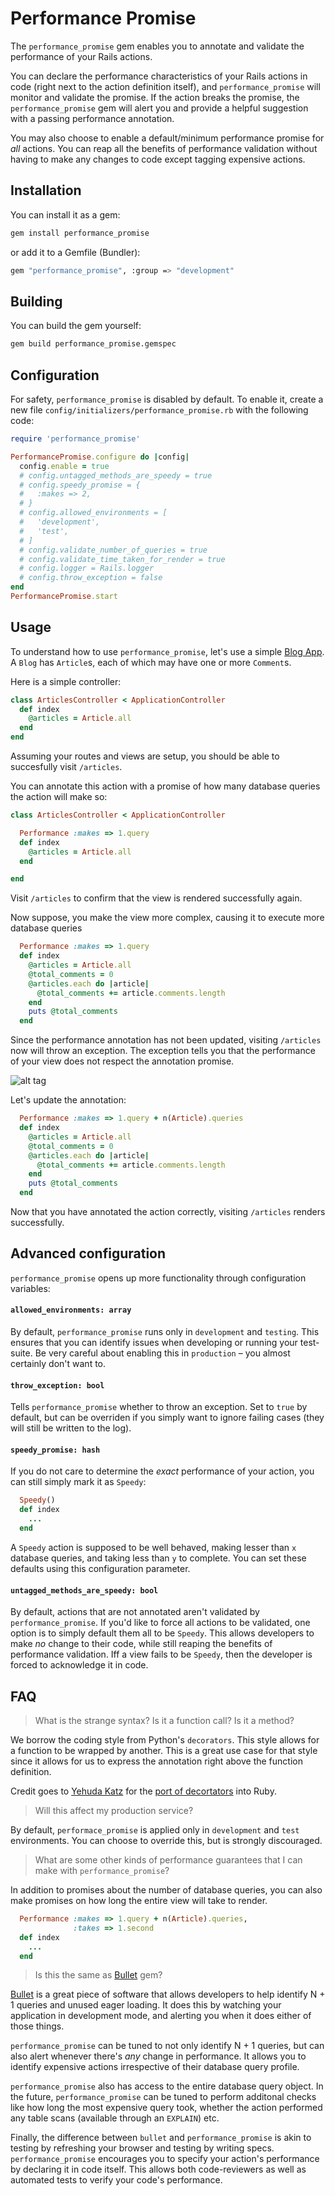 # Performance Promise
The `performance_promise` gem enables you to annotate and validate the performance of your Rails actions.

You can declare the performance characteristics of your Rails actions in code (right next to the action definition itself), and `performance_promise` will monitor and validate the promise. If the action breaks the promise, the `performance_promise` gem will alert you and provide a helpful suggestion with a passing performance annotation.

You may also choose to enable a default/minimum performance promise for _all_ actions. You can reap all the benefits of performance validation without having to make any changes to code except tagging expensive actions.

## Installation
You can install it as a gem:
```sh
gem install performance_promise
```

or add it to a Gemfile (Bundler):
```sh
gem "performance_promise", :group => "development"
```

## Building
You can build the gem yourself:
```sh
gem build performance_promise.gemspec
```

## Configuration
For safety, `performance_promise` is disabled by default. To enable it, create a new file `config/initializers/performance_promise.rb` with the following code:
```ruby
require 'performance_promise'

PerformancePromise.configure do |config|
  config.enable = true
  # config.untagged_methods_are_speedy = true
  # config.speedy_promise = {
  #   :makes => 2,
  # }
  # config.allowed_environments = [
  #   'development',
  #   'test',
  # ]
  # config.validate_number_of_queries = true
  # config.validate_time_taken_for_render = true
  # config.logger = Rails.logger
  # config.throw_exception = false
end
PerformancePromise.start
```

## Usage
To understand how to use `performance_promise`, let's use a simple [Blog App][rails-getting-started]. A `Blog` has `Article`s, each of which may have one or more `Comment`s.

Here is a simple controller:
```ruby
class ArticlesController < ApplicationController
  def index
    @articles = Article.all
  end
end
```
Assuming your routes and views are setup, you should be able to succesfully visit `/articles`.

You can annotate this action with a promise of how many database queries the action will make so:
```ruby
class ArticlesController < ApplicationController

  Performance :makes => 1.query
  def index
    @articles = Article.all
  end

end
```
Visit `/articles` to confirm that the view is rendered successfully again.

Now suppose, you make the view more complex, causing it to execute more database queries
```ruby
  Performance :makes => 1.query
  def index
    @articles = Article.all
    @total_comments = 0
    @articles.each do |article|
      @total_comments += article.comments.length
    end
    puts @total_comments
  end
```
Since the performance annotation has not been updated, visiting `/articles` now will throw an exception. The exception tells you that the performance of your view does not respect the annotation promise.

![alt tag](http://i.imgur.com/wOIlKIa.png)

Let's update the annotation:
```ruby
  Performance :makes => 1.query + n(Article).queries
  def index
    @articles = Article.all
    @total_comments = 0
    @articles.each do |article|
      @total_comments += article.comments.length
    end
    puts @total_comments
  end
```
Now that you have annotated the action correctly, visiting `/articles` renders successfully.

## Advanced configuration
`performance_promise` opens up more functionality through configuration variables:

#### `allowed_environments: array`
By default, `performance_promise` runs only in `development` and `testing`. This ensures that you can identify issues when developing or running your test-suite. Be very careful about enabling this in `production` – you almost certainly don't want to.

#### `throw_exception: bool`
Tells `performance_promise` whether to throw an exception. Set to `true` by default, but can be overriden if you simply want to ignore failing cases (they will still be written to the log).

#### `speedy_promise: hash`
If you do not care to determine the _exact_ performance of your action, you can still simply mark it as `Speedy`:
```ruby
  Speedy()
  def index
    ...
  end
```
A `Speedy` action is supposed to be well behaved, making lesser than `x` database queries, and taking less than `y` to complete. You can set these defaults using this configuration parameter.

#### `untagged_methods_are_speedy: bool`
By default, actions that are not annotated aren't validated by `performance_promise`. If you'd like to force all actions to be validated, one option is to simply default them all to be `Speedy`. This allows developers to make _no_ change to their code, while still reaping the benefits of performance validation. Iff a view fails to be `Speedy`, then the developer is forced to acknowledge it in code.


## FAQ
> What is the strange syntax? Is it a function call? Is it a method?

We borrow the coding style from Python's `decorators`. This style allows for a function to be wrapped by another. This is a great use case for that style since it allows for us to express the annotation right above the function definition.

Credit goes to [Yehuda Katz][yehuda-katz] for the [port of decortators][ruby-decorators] into Ruby.

> Will this affect my production service?

By default, `performace_promise` is applied only in `development` and `test` environments. You can choose to override this, but is strongly discouraged.

> What are some other kinds of performance guarantees that I can make with `performance_promise`?

In addition to promises about the number of database queries, you can also make promises on how long the entire view will take to render.
```ruby
  Performance :makes => 1.query + n(Article).queries,
              :takes => 1.second
  def index
    ...
  end
```

>  Is this the same as [Bullet][bullet] gem?

[Bullet][bullet] is a great piece of software that allows developers to help identify N + 1 queries and unused eager loading. It does this by watching your application in development mode, and alerting you when it does either of those things.

`performance_promise` can be tuned to not only identify N + 1 queries, but can also alert whenever there's _any_ change in performance.  It allows you to identify expensive actions irrespective of their database query profile.

`performance_promise` also has access to the entire database query object. In the future, `performance_promise` can be tuned to perform additonal checks like how long the most expensive query took, whether the action performed any table scans (available through an `EXPLAIN`) etc.

Finally, the difference between `bullet` and `performance_promise` is akin to testing by refreshing your browser and testing by writing specs. `performance_promise` encourages you to specify your action's performance by declaring it in code itself. This allows both  code-reviewers as well as automated tests to verify your code's performance.

[rails-getting-started]: <http://guides.rubyonrails.org/getting_started.html>
[bullet]: <https://github.com/flyerhzm/bullet>
[yehuda-katz]: <http://yehudakatz.com/>
[ruby-decorators]: <http://yehudakatz.com/2009/07/11/python-decorators-in-ruby/>
